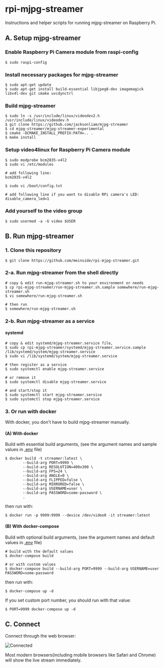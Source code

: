# rpi-mjpg-streamer

Instructions and helper scripts for running mjpg-streamer on Raspberry Pi.


## A. Setup mjpg-streamer

### Enable Raspberry Pi Camera module from raspi-config

```
$ sudo raspi-config
```

### Install necessary packages for mjpg-streamer

```
$ sudo apt-get update
$ sudo apt-get install build-essential libjpeg8-dev imagemagick libv4l-dev git cmake uvcdynctrl
```

### Build mjpg-streamer

```
$ sudo ln -s /usr/include/linux/videodev2.h /usr/include/linux/videodev.h
$ git clone https://github.com/jacksonliam/mjpg-streamer
$ cd mjpg-streamer/mjpg-streamer-experimental
$ cmake -DCMAKE_INSTALL_PREFIX:PATH=.. .
$ make install
```

### Setup video4linux for Raspberry Pi Camera module

```
$ sudo modprobe bcm2835-v4l2
$ sudo vi /etc/modules

# add following line:
bcm2835-v4l2

$ sudo vi /boot/config.txt

# add following line if you want to disable RPi camera's LED:
disable_camera_led=1
```

### Add yourself to the video group

```
$ sudo usermod -a -G video $USER
```

## B. Run mjpg-streamer

### 1. Clone this repository

```
$ git clone https://github.com/meinside/rpi-mjpg-streamer.git
```

### 2-a. Run mjpg-streamer from the shell directly

```
# copy & edit run-mjpg-streamer.sh to your environment or needs
$ cp rpi-mjpg-streamer/run-mjpg-streamer.sh.sample somewhere/run-mjpg-streamer.sh
$ vi somewhere/run-mjpg-streamer.sh

# then run
$ somewhere/run-mjpg-streamer.sh
```

### 2-b. Run mjpg-streamer as a service

#### systemd

```
# copy & edit systemd/mjpg-streamer.service file,
$ sudo cp rpi-mjpg-streamer/systemd/mjpg-streamer.service.sample /lib/systemd/system/mjpg-streamer.service
$ sudo vi /lib/systemd/system/mjpg-streamer.service

# then register as a service
$ sudo systemctl enable mjpg-streamer.service

# or remove it
$ sudo systemctl disable mjpg-streamer.service

# and start/stop it
$ sudo systemctl start mjpg-streamer.service
$ sudo systemctl stop mjpg-streamer.service
```

### 3. Or run with docker

With docker, you don't have to build mjpg-streamer manually.

#### (A) With docker

Build with essential build arguments, (see the argument names and sample values in [.env](https://github.com/meinside/rpi-mjpg-streamer/blob/master/.env) file)

```
$ docker build -t streamer:latest \
		--build-arg PORT=9999 \
		--build-arg RESOLUTION=400x300 \
		--build-arg FPS=24 \
		--build-arg ANGLE=0 \
		--build-arg FLIPPED=false \
		--build-arg MIRRORED=false \
		--build-arg USERNAME=user \
		--build-arg PASSWORD=some-password \
		.
```

then run with:

```
$ docker run -p 9999:9999 --device /dev/video0 -it streamer:latest
```

#### (B) With docker-compose

Build with optional build arguments, (see the argument names and default values in [.env](https://github.com/meinside/rpi-mjpg-streamer/blob/master/.env) file)

```
# build with the default values
$ docker-compose build

# or with custom values
$ docker-compose build --build-arg PORT=9999 --build-arg USERNAME=user PASSWORD=some-password
```

then run with:

```
$ docker-compose up -d
```

If you set custom port number, you should run with that value:

```
$ PORT=9999 docker-compose up -d
```

## C. Connect

Connect through the web browser:

![Connected](https://cloud.githubusercontent.com/assets/185988/2740477/3501d5b0-c6d3-11e3-85de-de3ceb302325.png)

Most modern browsers(including mobile browsers like Safari and Chrome) will show the live stream immediately.

